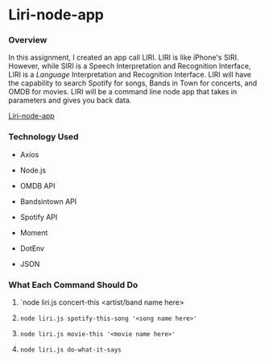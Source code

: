 # Liri-node-app

### Overview
In this assignment, I created an app call LIRI. LIRI is like iPhone's SIRI. However, while SIRI is a Speech Interpretation and Recognition Interface, LIRI is a _Language_ Interpretation and Recognition Interface. LIRI will have the capability to search Spotify for songs, Bands in Town for concerts, and OMDB for movies. LIRI will be a command line node app that takes in parameters and gives you back data.

<a href="https://drive.google.com/file/d/16ml4FpFqUrtjFdRRrAGE8fPEdBKLg1iA/view">Liri-node-app</a>


### Technology Used

* Axios

* Node.js

* OMDB API

* Bandsintown API

* Spotify API

* Moment

* DotEnv

* JSON

### What Each Command Should Do

1. `node liri.js concert-this <artist/band name here>

2. `node liri.js spotify-this-song '<song name here>'`

3. `node liri.js movie-this '<movie name here>'`

4. `node liri.js do-what-it-says`
